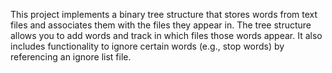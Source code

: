 This project implements a binary tree structure that stores words from text files 
and associates them with the files they appear in. The tree structure allows you to add words and 
track in which files those words appear. It also includes functionality to ignore certain words (e.g., stop words) by referencing an ignore list file.
